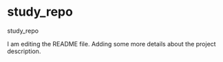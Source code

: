 # study_repo
study_repo

I am editing the README file. Adding some more details about the project description.

